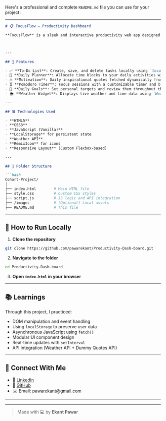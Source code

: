 Here's a professional and complete `README.md` file you can use for your project:

---

````markdown
# 📋 FocusFlow – Productivity Dashboard

**FocusFlow** is a sleek and interactive productivity web app designed to help users manage daily tasks, plan their time, stay motivated, and increase focus using the Pomodoro technique — all in one clean interface.



---

## 📸 Features

- ✅ **To-Do List**: Create, save, and delete tasks locally using `localStorage`.
- 📅 **Daily Planner**: Allocate time blocks to your daily activities with autosave.
- 🔥 **Motivation**: Daily inspirational quotes fetched dynamically from an API.
- ⏳ **Pomodoro Timer**: Focus sessions with a customizable timer and break control.
- 🎯 **Daily Goals**: Set personal targets and review them throughout the day.
- 🌦️ **Weather Widget**: Displays live weather and time data using `WeatherAPI`.

---

## 🛠️ Technologies Used

- **HTML5**  
- **CSS3**  
- **JavaScript (Vanilla)**  
- **LocalStorage** for persistent state  
- **Weather API**  
- **RemixIcon** for icons  
- **Responsive Layout** (Custom Flexbox-based)

---

## 📂 Folder Structure

```bash
Cohort-Project/
│
├── index.html        # Main HTML file
├── style.css         # Custom CSS styles
├── script.js         # JS logic and API integration
├── /images           # (Optional) Local assets
├── README.md         # This file
````

---

## 🚀 How to Run Locally

1. **Clone the repository**

```bash
git clone https://github.com/pawarekant/Productivity-Dash-board.git
```

2. **Navigate to the folder**

```bash
cd Productivity-Dash-board
```

3. **Open `index.html` in your browser**

---

## 📚 Learnings

Through this project, I practiced:

* DOM manipulation and event handling
* Using `localStorage` to preserve user data
* Asynchronous JavaScript using `fetch()`
* Modular UI component design
* Real-time updates with `setInterval`
* API integration (Weather API + Dummy Quotes API)

---

## 🔗 Connect With Me

* 💼 [LinkedIn](https://www.linkedin.com/in/ekant-pawar/)
* 🐙 [GitHub](https://github.com/pawarekant)
* ✉️ Email: [pawarekant@gmail.com](mailto:pawarekant@gmail.com)

---



---

> Made with 💻 by **Ekant Pawar**


```
